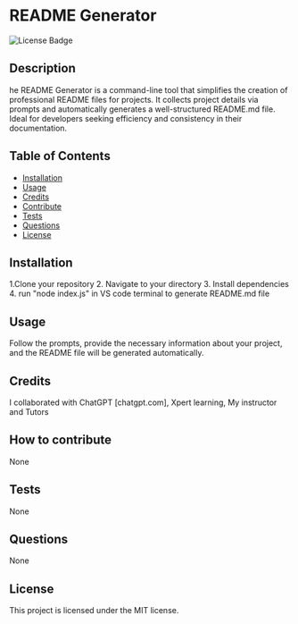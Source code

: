 # README Generator
  ![License Badge](https://img.shields.io/badge/license-MIT-green)

  ## Description

  he README Generator is a command-line tool that simplifies the creation of professional README files for projects. It collects project details via prompts and automatically generates a well-structured README.md file. Ideal for developers seeking efficiency and consistency in their documentation.

  ## Table of Contents

- [Installation](#installation)
- [Usage](#usage)
- [Credits](#credits)
- [Contribute](#contribute)
- [Tests](#tests)
- [Questions](#questions)
- [License](#license)



## Installation
1.Clone your repository 2. Navigate to your directory 3. Install dependencies 4. run "node index.js" in VS code terminal to generate README.md file

## Usage
Follow the prompts, provide the necessary information about your project, and the README file will be generated automatically.

## Credits
I collaborated with ChatGPT [chatgpt.com], Xpert learning, My instructor and Tutors

## How to contribute
None

## Tests
None

## Questions
None


## License

  This project is licensed under the MIT license.


